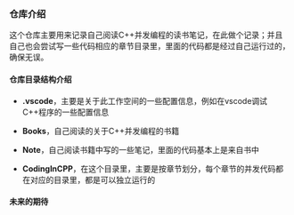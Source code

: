 ### 仓库介绍

这个仓库主要用来记录自己阅读C++并发编程的读书笔记，在此做个记录；并且自己也会尝试写一些代码相应的章节目录里，里面的代码都是经过自己运行过的，确保无误。

#### 仓库目录结构介绍
* **.vscode**，主要是关于此工作空间的一些配置信息，例如在vscode调试C++程序的一些配置信息

* **Books**，自己阅读的关于C++并发编程的书籍

* **Note**，自己阅读书籍中写的一些笔记，里面的代码基本上是来自书中

* **CodingInCPP**，在这个目录里，主要是按章节划分，每个章节的并发代码都在对应的目录里，都是可以独立运行的

#### 未来的期待